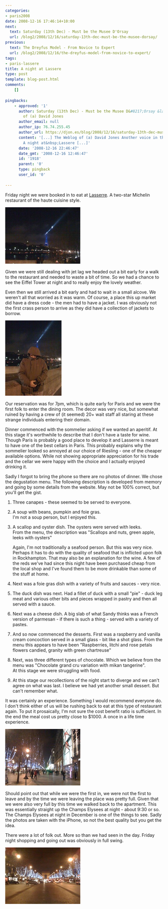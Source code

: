 ```yaml
---
categories:
- paris2008
date: 2008-12-16 17:46:14+10:00
next:
  text: Saturday (13th Dec) - Must be the Musee D'Orsay
  url: /blog2/2008/12/16/saturday-13th-dec-must-be-the-musee-dorsay/
previous:
  text: The Dreyfus Model - From Novice to Expert
  url: /blog2/2008/12/16/the-dreyfus-model-from-novice-to-expert/
tags:
- paris-lassere
title: A night at Lassere
type: post
template: blog-post.html
comments:
    []
    
pingbacks:
    - approved: '1'
      author: Saturday (13th Dec) - Must be the Musee D&#8217;Orsay &laquo; The Weblog
        of (a) David Jones
      author_email: null
      author_ip: 76.74.255.45
      author_url: https://djon.es/blog/2008/12/16/saturday-13th-dec-must-be-the-musee-dorsay/
      content: '[...] The Weblog of (a) David Jones Another voice in the blogosphere    &laquo;
        A night at&nbsp;Lassere [...]'
      date: '2008-12-16 22:46:47'
      date_gmt: '2008-12-16 12:46:47'
      id: '1918'
      parent: '0'
      type: pingback
      user_id: '0'
    
---
```

Friday night we were booked in to eat at [Lasserre](http://www.restaurant-lasserre.com/uk/navigation.htm). A two-star Michelin restaurant of the haute cuisine style.

[![blurry night time eiffel](images/3106193183_7dd4eb78ab_m.jpg)](http://www.flickr.com/photos/david_jones/3106193183/ "blurry night time eiffel by David T Jones, on Flickr")

Given we were still dealing with jet lag we headed out a bit early for a walk to the restaurant and needed to waste a bit of time. So we had a chance to see the Eiffel Tower at night and to really enjoy the lovely weather.

Even then we still arrived a bit early and had to wait in a small alcove. We weren't all that worried as it was warm. Of course, a place this up market did have a dress code - the men had to have a jacket. I was obviously not the first crass person to arrive as they did have a collection of jackets to borrow.

[![On the way to dinner](images/3107022938_758d8bc304_m.jpg)](http://www.flickr.com/photos/david_jones/3107022938/ "On the way to dinner by David T Jones, on Flickr")

Our reservation was for 7pm, which is quite early for Paris and we were the first folk to enter the dining room. The decor was very nice, but somewhat ruined by having a crew of (it seemed) 20+ wait staff all staring at these strange individuals entering their domain.

Dinner commenced with the sommelier asking if we wanted an aperitif. At this stage it's worthwhile to describe that I don't have a taste for wine. Though Paris is probably a good place to develop it and Lasserre is meant to have one of the best cellars in Paris. This probably explains why the sommelier looked so annoyed at our choice of Riesling - one of the cheaper available options. While not showing appropriate appreciation for his trade and the cellar we were happy with the choice and I actually enjoyed drinking it.

Sadly I forgot to bring the phone so there are no photos of dinner. We chose the degustation menu. The following description is developed from memory and going by some details from the website. May not be 100% correct, but you'll get the gist.

1. Three canapes - these seemed to be served to everyone.
2. A soup with beans, pumpkin and foie gras.  
    I'm not a soup person, but I enjoyed this.
3. A scallop and oyster dish. The oysters were served with leeks.  
    From the menu, the description was "Scallops and nuts, green apple, leeks with oysters"
    
    Again, I'm not traditionally a seafood person. But this was very nice. Perhaps it has to do with the quality of seafood that is inflicted upon folk in Rockhampton. That may also be an explanation for the wine. A few of the reds we've had since this night have been purchased cheap from the local shop and I've found them to be more drinkable than some of the stuff at home.
    

5. Next was a foie gras dish with a variety of fruits and sauces - very nice.
6. The duck dish was next. Had a fillet of duck with a small "pie" - duck leg meat and various other bits and pieces wrapped in pastry and then all served with a sauce.
7. Next was a cheese dish. A big slab of what Sandy thinks was a French version of parmesan - if there is such a thing - served with a variety of pastes.
8. And so now commenced the desserts. First was a raspberry and vanilla cream concoction served in a small glass - bit like a shot glass. From the menu this appears to have been "Raspberries, litchi and rose petals flowers candied, granity with green chartreuse"
9. Next, was three different types of chocolate. Which we believe from the menu was "Chocolate grand cru variation with mikan tangerine".  
    At this stage we were struggling with food.
10. At this stage our recollections of the night start to diverge and we can't agree on what was last. I believe we had yet another small dessert. But can't remember what.

It was certainly an experience. Something I would recommend everyone do. I don't think either of us will be rushing back to eat at this type of restaurant again. To put it prosaically, I'm not sure the cost benefit ratio is sufficient. In the end the meal cost us pretty close to $1000. A once in a life time experience.

[![champs elysees](images/3107023200_93078db7a2_m.jpg)](http://www.flickr.com/photos/david_jones/3107023200/ "champs elysees by David T Jones, on Flickr")

Should point out that while we were the first in, we were not the first to leave and by the time we were leaving the place was pretty full. Given that we were also very full by this time we walked back to the apartment. This was essentially straight up the Champs Elysees at night - about 9:30 or so. The Champs Elysees at night in December is one of the things to see. Sadly the photos are taken with the iPhone, so not the best quality but you get the idea.

There were a lot of folk out. More so than we had seen in the day. Friday night shopping and going out was obviously in full swing.

[![arch de triomphe at night](images/3107023704_2079f64337_m.jpg)](http://www.flickr.com/photos/david_jones/3107023704/ "arch de triomphe at night by David T Jones, on Flickr")